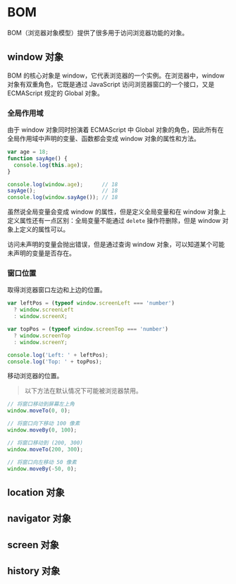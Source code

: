 # BOM

BOM（浏览器对象模型）提供了很多用于访问浏览器功能的对象。

## window 对象

BOM 的核心对象是 window，它代表浏览器的一个实例。在浏览器中，window 对象有双重角色，它既是通过 JavaScript 访问浏览器窗口的一个接口，又是 ECMAScript 规定的 Global 对象。

### 全局作用域

由于 window 对象同时扮演着 ECMAScript 中 Global 对象的角色，因此所有在全局作用域中声明的变量、函数都会变成 window 对象的属性和方法。

```js
var age = 18;
function sayAge() {
  console.log(this.age);
}

console.log(window.age);      // 18
sayAge();                     // 18
console.log(window.sayAge()); // 18
```

虽然说全局变量会变成 window 的属性，但是定义全局变量和在 window 对象上定义属性还有一点区别：全局变量不能通过 `delete` 操作符删除，但是 window 对象上定义的属性可以。

访问未声明的变量会抛出错误，但是通过查询 window 对象，可以知道某个可能未声明的变量是否存在。

### 窗口位置

取得浏览器窗口左边和上边的位置。

```js
var leftPos = (typeof window.screenLeft === 'number')
  ? window.screenLeft
  : window.screenX;

var topPos = (typeof window.screenTop === 'number')
  ? window.screenTop
  : window.screenY;

console.log('Left: ' + leftPos);
console.log('Top: ' + topPos);
```

移动浏览器的位置。

> 以下方法在默认情况下可能被浏览器禁用。

```js
// 将窗口移动到屏幕左上角
window.moveTo(0, 0);

// 将窗口向下移动 100 像素
window.moveBy(0, 100);

// 将窗口移动到 (200, 300)
window.moveTo(200, 300);

// 将窗口向左移动 50 像素
window.moveBy(-50, 0);
```

## location 对象

## navigator 对象

## screen 对象

## history 对象